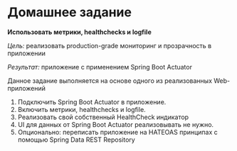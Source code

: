 # Домашнее задание

**Использовать метрики, healthchecks и logfile**

_Цель:_ реализовать production-grade мониторинг и прозрачность в приложении

_Результат:_ приложение с применением Spring Boot Actuator

Данное задание выполняется на основе одного из реализованных Web-приложений

1. Подключить Spring Boot Actuator в приложение.
2. Включить метрики, healthchecks и logfile.
3. Реализовать свой собственный HealthCheck индикатор
4. UI для данных от Spring Boot Actuator реализовывать не нужно.
5. Опционально: переписать приложение на HATEOAS принципах с помощью Spring Data REST Repository